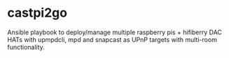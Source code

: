# castpi2go
Ansible playbook to deploy/manage multiple raspberry pis + hifiberry DAC HATs with upmpdcli, mpd and snapcast as UPnP targets with multi-room functionality.
